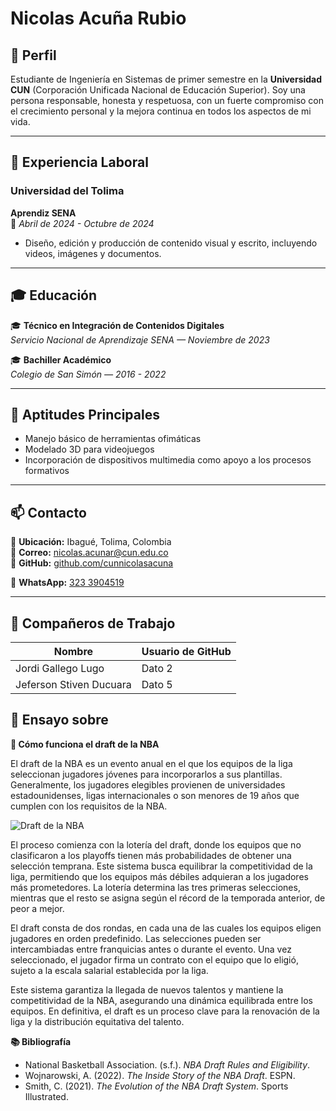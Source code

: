 # Nicolas Acuña Rubio

## 📌 Perfil
Estudiante de Ingeniería en Sistemas de primer semestre en la **Universidad CUN** (Corporación Unificada Nacional de Educación Superior).
Soy una persona responsable, honesta y respetuosa, con un fuerte compromiso con el crecimiento personal y la mejora continua en todos los aspectos de mi vida.

---

## 💼 Experiencia Laboral

### **Universidad del Tolima**  
**Aprendiz SENA**  
📅 *Abril de 2024 - Octubre de 2024*  
- Diseño, edición y producción de contenido visual y escrito, incluyendo videos, imágenes y documentos.

---

## 🎓 Educación

🎓 **Técnico en Integración de Contenidos Digitales**  
*Servicio Nacional de Aprendizaje SENA — Noviembre de 2023*

🎓 **Bachiller Académico**  
*Colegio de San Simón — 2016 - 2022*

---

## 🚀 Aptitudes Principales
- Manejo básico de herramientas ofimáticas
- Modelado 3D para videojuegos
- Incorporación de dispositivos multimedia como apoyo a los procesos formativos

---

## 📫 Contacto

📍 **Ubicación:** Ibagué, Tolima, Colombia  
📧 **Correo:** [nicolas.acunar@cun.edu.co](mailto:nicolas.acunar@cun.edu.co)  
🔗 **GitHub:** [github.com/cunnicolasacuna](https://github.com/cunnicolasacuna)

📱 **WhatsApp:** [323 3904519](tel:3233904519)

---

## 👥 Compañeros de Trabajo

| Nombre                  | Usuario de GitHub     |
|----------               |-----------------------|
| Jordi Gallego Lugo      | Dato 2                |
| Jeferson Stiven Ducuara | Dato 5                |

## 📝 Ensayo sobre

**🏀 Cómo funciona el draft de la NBA**

El draft de la NBA es un evento anual en el que los equipos de la liga seleccionan jugadores jóvenes para incorporarlos a sus plantillas. Generalmente, los jugadores elegibles provienen de universidades estadounidenses, ligas internacionales o son menores de 19 años que cumplen con los requisitos de la NBA.

![Draft de la NBA]([https://link.nba.com/Draft-Preview](https://media.gettyimages.com/id/1500699765/es/foto/new-york-new-york-the-top-prospects-pose-on-stage-prior-to-the-first-round-of-the-2023-nba.jpg?s=612x612&w=gi&k=20&c=42gzy5FQarhUMxFqRPgGDGGGI6aDh0Hw8vnIPnf-Wos=))

El proceso comienza con la lotería del draft, donde los equipos que no clasificaron a los playoffs tienen más probabilidades de obtener una selección temprana. Este sistema busca equilibrar la competitividad de la liga, permitiendo que los equipos más débiles adquieran a los jugadores más prometedores. La lotería determina las tres primeras selecciones, mientras que el resto se asigna según el récord de la temporada anterior, de peor a mejor.

El draft consta de dos rondas, en cada una de las cuales los equipos eligen jugadores en orden predefinido. Las selecciones pueden ser intercambiadas entre franquicias antes o durante el evento. Una vez seleccionado, el jugador firma un contrato con el equipo que lo eligió, sujeto a la escala salarial establecida por la liga.

Este sistema garantiza la llegada de nuevos talentos y mantiene la competitividad de la NBA, asegurando una dinámica equilibrada entre los equipos. En definitiva, el draft es un proceso clave para la renovación de la liga y la distribución equitativa del talento.

**📚 Bibliografía**

- National Basketball Association. (s.f.). *NBA Draft Rules and Eligibility*.
- Wojnarowski, A. (2022). *The Inside Story of the NBA Draft*. ESPN.
- Smith, C. (2021). *The Evolution of the NBA Draft System*. Sports Illustrated.
